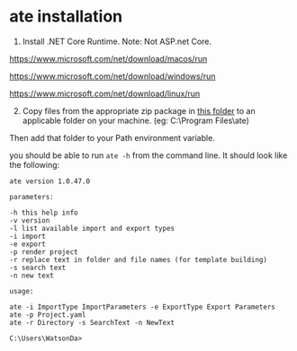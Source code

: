 # ate installation

1. Install .NET Core Runtime. Note: Not ASP.net Core. 

https://www.microsoft.com/net/download/macos/run

https://www.microsoft.com/net/download/windows/run

https://www.microsoft.com/net/download/linux/run


2. Copy files from the appropriate zip package in [this folder](https://github.com/DavidPeterWatson/ate/tree/master/installation) to an applicable folder on your machine. (eg: C:\Program Files\ate)

Then add that folder to your Path environment variable.

you should be able to run `ate -h` from the command line. It should look like the following:

```
ate version 1.0.47.0

parameters:

-h this help info
-v version
-l list available import and export types
-i import
-e export
-p render project
-r replace text in folder and file names (for template building)
-s search text
-n new text

usage:

ate -i ImportType ImportParameters -e ExportType Export Parameters
ate -p Project.yaml
ate -r Directory -s SearchText -n NewText

C:\Users\WatsonDa>
```
